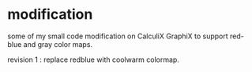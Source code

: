 # modification
some of my small code modification on CalculiX GraphiX to support red-blue and gray color maps.

revision 1 : replace redblue with coolwarm colormap.
